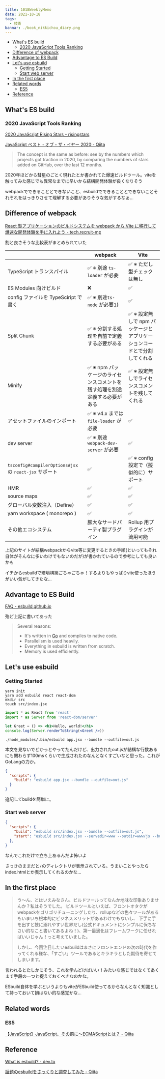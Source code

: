```yaml
---
title: 1018WeeklyMemo
date: 2021-10-18
tags:
  - 技術
bannar: ./book_nikkichou_diary.png
---
```


- [What's ES build](#whats-es-build)
  - [2020 JavaScript Tools Ranking](#2020-javascript-tools-ranking)
- [Difference of webpack](#difference-of-webpack)
- [Advantage to ES Build](#advantage-to-es-build)
- [Let's use esbuild](#lets-use-esbuild)
  - [Getting Started](#getting-started)
  - [Start web server](#start-web-server)
- [In the first place](#in-the-first-place)
- [Related words](#related-words)
  - [ES5](#es5)
- [Reference](#reference)

## What's ES build

### 2020 JavaScript Tools Ranking

[2020 JavaScript Rising Stars - risingstars](https://risingstars.js.org/2020/en)

[JavaScript ベスト・オブ・ザ・イヤー 2020 - Qiita](https://qiita.com/rana_kualu/items/e8a0f8f5589ff082539d)

> The concept is the same as before: see by the numbers which projects got traction in 2020, by comparing the numbers of stars added on GitHub, over the last 12 months.

2020年ほどから彗星のごとく現れたとか書かれてた爆速ビルドツール。viteを触ってみた感じでも異常なまでに早いから結構開発体験が良くなりそう

webpackでできることとできないこと、esbuildでできることとできないことそれぞれをはっきりさせて理解する必要がありそうな気がするなぁ…

## Difference of webpack

[React 製アプリケーションのビルドシステムを webpack から Vite に移行して爆速な開発体験を手に入れよう - tech.recruit-mp](https://tech.recruit-mp.co.jp/front-end/post-21250/)

割と良さそうな比較表がまとめられていた

|                                                        | webpack                                                      | Vite                                                         |
| ------------------------------------------------------ | ------------------------------------------------------------ | ------------------------------------------------------------ |
| TypeScript トランスパイル                              | ✅ ※ 別途 `ts-loader` が必要                                  | ✅ ※ ただし型チェックは無し                                   |
| ES Modules 向けビルド                                  | ❌                                                            | ✅                                                            |
| config ファイルを TypeSciript で書く                   | ✅ ※ 別途`ts-node` が必要1)                                   | ✅                                                            |
| Split Chunk                                            | ✅ ※ 分割する処理を自前で定義する必要がある                   | ✅ ※ 設定無しで npm パッケージとアプリケーションコードとで分割してくれる |
| Minify                                                 | ✅ ※ npm パッケージのライセンスコメントを残す処理を別途定義する必要がある | ✅ ※ 設定無しでライセンスコメントを残してくれる               |
| アセットファイルのインポート                           | ✅ ※ v4.x までは `file-loader` が必要                         | ✅                                                            |
| dev server                                             | ✅ ※ 別途 `webpack-dev-server` が必要                         | ✅                                                            |
| `tsconfig#compilerOptions#jsx` の `react-jsx` サポート | ✅                                                            | ✅ ※ config 設定で（擬似的に）サポート                        |
| HMR                                                    | ✅                                                            | ✅                                                            |
| source maps                                            | ✅                                                            | ✅                                                            |
| グローバル変数注入（Define）                           | ✅                                                            | ✅                                                            |
| yarn workspace ( monorepo )                            | ✅                                                            | ✅                                                            |
| その他エコシステム                                     | 膨大なサードパーティ製プラグイン                             | Rollup 用プラグインが流用可能                                |

上記のサイトが結構webpackからvite等に変更するときの手順(といってもそれ自体がそんなに多いわけでもないのだが)が書かれているので参考にしても良いかも

イチからesbuildで環境構築ごちゃごちゃ！するよりもやっぱりvite使ったほうがいい気がしてきたな…

## Advantage to ES Build

[FAQ - esbuild.github.io](https://esbuild.github.io/faq/)

殆ど上記に書いてあった

> Several reasons:
>
> - It's written in [Go](https://golang.org/) and compiles to native code.
> - Parallelism is used heavily.
> - Everything in esbuild is written from scratch.
> - Memory is used efficiently.

## Let's use esbuild

### Getting Started

```
yarn init
yarn add esbuild react react-dom
mkdir src
touch src/index.jsx
```

```jsx : index.tsx
import * as React from 'react'
import * as Server from 'react-dom/server'

let Greet = () => <h1>Hello, world!</h1>
console.log(Server.renderToString(<Greet />))
```

```
./node_modules/.bin/esbuild app.jsx --bundle --outfile=out.js
```

本文を見ないでどかっとやってたんだけど、出力されたout.jsが結構な行数あるにも関わらず100msくらいで生成されたのなんとなくすごいなと思った。これがGoLangの力か。

```json : package.jon
{
  "scripts": {
    "build": "esbuild app.jsx --bundle --outfile=out.js"
  }
}
```

追記してbuildを簡単に。

### Start web server

```json : package.json
{
  "scripts": {
    "build": "esbuild src/index.jsx --bundle --outfile=out.js",
    "start": "esbuild src/index.jsx --servedir=www --outdir=www/js --bundle"
  },
}
```

なんでこれだけで立ち上あるんだよ怖いよ

さっきのままだと`/`のディレクトリが表示されている。うまいことやったらindex.htmlとか表示してくれるのかな…

## In the first place

> う〜ん、とはいえみなさん、ビルドツールってなんか地味な印象ありませんか？私はそうでした。
> ビルドツールといえば、フロントオタクがwebpackをゴリゴリチューニングしたり、rollupなどの色々ツールがあるもいまいち根本的にビジネスメリットがあるわけでもないし、
> 下手に手を出すと技に溺れやすい世界だし(公式ドキュメントにシンプルに保ちなさい的なこと書いてあるよね！)、第一最適化はフレームワークに任せればいいじゃん！っと考えていました。
>
> しかし、今回注目したいesbuildはまさにフロントエンドの次の時代を作ってくれる様な、「すごい」ツールであるとキラキラとした期待を寄せてしまいます。

言われるとたしかにそう、これを学んどけばいい！みたいな感じではなくてあくまで手段の一つと捉えておくべきなのかな。

ESbuild自体を学ぶというよりもviteがESbuild使ってるからなんとなく知識として持っておいて損はない的な感覚かな…

## Related words

### ES5

[【JavaScript】JavaScript、その前に〜ECMAScriptとは？ - Qiita](https://qiita.com/yukibe/items/acd0bafcf2a10c99d0f6)

## Reference

[What is esbuild? - dev.to](https://dev.to/zaydek/what-is-esbuild-2ofc)

[話題のesbuildをさっくりと調査してみた - Qiita](https://qiita.com/hedrall/items/2548718cfdf7bef3efc0)


